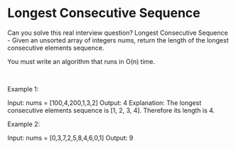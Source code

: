 # Longest Consecutive Sequence

Can you solve this real interview question? Longest Consecutive Sequence - Given an unsorted array of integers nums, return the length of the longest consecutive elements sequence.

You must write an algorithm that runs in O(n) time.

 

Example 1:


Input: nums = [100,4,200,1,3,2]
Output: 4
Explanation: The longest consecutive elements sequence is [1, 2, 3, 4]. Therefore its length is 4.


Example 2:


Input: nums = [0,3,7,2,5,8,4,6,0,1]
Output: 9